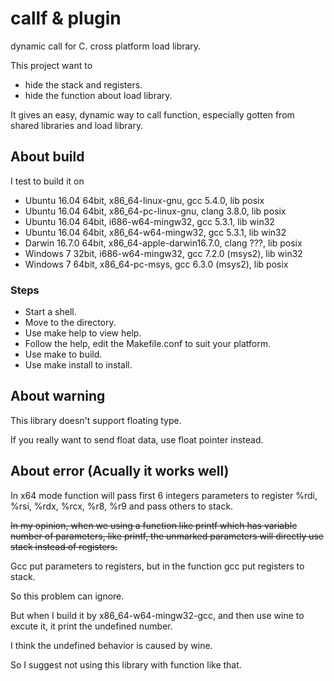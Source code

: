 # callf & plugin

dynamic call for C.
cross platform load library.

This project want to

* hide the stack and registers.
* hide the function about load library.

It gives an easy, dynamic way to call function, especially gotten from shared libraries and load library.

## About build

I test to build it on

* Ubuntu 16.04 64bit, x86_64-linux-gnu, gcc 5.4.0, lib posix
* Ubuntu 16.04 64bit, x86_64-pc-linux-gnu, clang 3.8.0, lib posix
* Ubuntu 16.04 64bit, i686-w64-mingw32, gcc 5.3.1, lib win32
* Ubuntu 16.04 64bit, x86_64-w64-mingw32, gcc 5.3.1, lib win32
* Darwin 16.7.0 64bit, x86_64-apple-darwin16.7.0, clang ???, lib posix
* Windows 7 32bit, i686-w64-mingw32, gcc 7.2.0 (msys2), lib win32
* Windows 7 64bit, x86_64-pc-msys, gcc 6.3.0 (msys2), lib posix

### Steps

* Start a shell.
* Move to the directory.
* Use make help to view help.
* Follow the help, edit the Makefile.conf to suit your platform.
* Use make to build.
* Use make install to install.

## About warning

This library doesn't support floating type.

If you really want to send float data, use float pointer instead.

## About error (Acually it works well)

In x64 mode function will pass first 6 integers parameters to register %rdi, %rsi, %rdx, %rcx, %r8, %r9 and pass others to stack.

~~In my opinion, when we using a function like printf which has variable number of parameters, like printf, the unmarked parameters will directly use stack instead of registers.~~

Gcc put parameters to registers, but in the function gcc put registers to stack.

So this problem can ignore.

But when I build it by x86_64-w64-mingw32-gcc, and then use wine to excute it, it print the undefined number.

I think the undefined behavior is caused by wine.

So I suggest not using this library with function like that.
